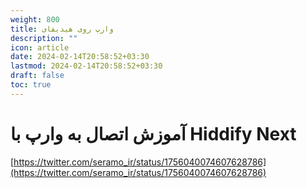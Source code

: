 ```yaml
---
weight: 800
title: وارپ روی هیدیفای
description: ""
icon: article
date: 2024-02-14T20:58:52+03:30
lastmod: 2024-02-14T20:58:52+03:30
draft: false
toc: true
---
```

# آموزش اتصال به وارپ با Hiddify Next

[https://twitter.com/seramo_ir/status/1756040074607628786](https://twitter.com/seramo_ir/status/1756040074607628786)
